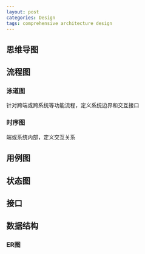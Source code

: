 ```yaml
---
layout: post
categories: Design
tags: comprehensive architecture design
---
```


## 思维导图

## 流程图

### 泳道图

针对跨端或跨系统等功能流程，定义系统边界和交互接口

### 时序图

端或系统内部，定义交互关系

## 用例图

## 状态图

## 接口

## 数据结构

### ER图

